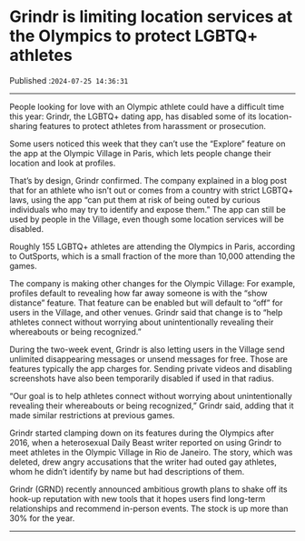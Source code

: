 # Grindr is limiting location services at the Olympics to protect LGBTQ+ athletes

Published :`2024-07-25 14:36:31`

---

People looking for love with an Olympic athlete could have a difficult time this year: Grindr, the LGBTQ+ dating app, has disabled some of its location-sharing features to protect athletes from harassment or prosecution.

Some users noticed this week that they can’t use the “Explore” feature on the app at the Olympic Village in Paris, which lets people change their location and look at profiles.

That’s by design, Grindr confirmed. The company explained in a blog post that for an athlete who isn’t out or comes from a country with strict LGBTQ+ laws, using the app “can put them at risk of being outed by curious individuals who may try to identify and expose them.” The app can still be used by people in the Village, even though some location services will be disabled.

Roughly 155 LGBTQ+ athletes are attending the Olympics in Paris, according to OutSports, which is a small fraction of the more than 10,000 attending the games.

The company is making other changes for the Olympic Village: For example, profiles default to revealing how far away someone is with the “show distance” feature. That feature can be enabled but will default to “off” for users in the Village, and other venues. Grindr said that change is to “help athletes connect without worrying about unintentionally revealing their whereabouts or being recognized.”

During the two-week event, Grindr is also letting users in the Village send unlimited disappearing messages or unsend messages for free. Those are features typically the app charges for. Sending private videos and disabling screenshots have also been temporarily disabled if used in that radius.

“Our goal is to help athletes connect without worrying about unintentionally revealing their whereabouts or being recognized,” Grindr said, adding that it made similar restrictions at previous games.

Grindr started clamping down on its features during the Olympics after 2016, when a heterosexual Daily Beast writer reported on using Grindr to meet athletes in the Olympic Village in Rio de Janeiro. The story, which was deleted, drew angry accusations that the writer had outed gay athletes, whom he didn’t identify by name but had descriptions of them.

Grindr (GRND) recently announced ambitious growth plans to shake off its hook-up reputation with new tools that it hopes users find long-term relationships and recommend in-person events. The stock is up more than 30% for the year.

---

